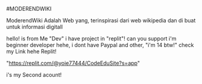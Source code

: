 #MODERENDWIKI

ModerendWiki Adalah Web yang, terinspirasi dari web wikipedia dan di buat untuk informasi digitall
            

hello! is from Me "Dev" i have project in "replit"! can you support i'm beginner developer hehe, i dont have Paypal and other, "i'm 14 btw!" check my Link hehe Replit!

"https://replit.com/@yoie77444/CodeEduSite?s=app"

i's my Second acount!

         